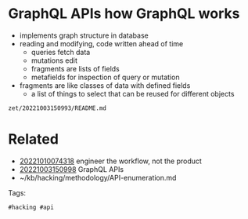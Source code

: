 # GraphQL APIs how GraphQL works
- implements graph structure in database
- reading and modifying, code written ahead of time
  - queries fetch data
  - mutations edit
  - fragments are lists of fields
  - metafields for inspection of query or mutation
- fragments are like classes of data with defined fields
  - a list of things to select that can be reused for different objects

` zet/20221003150993/README.md `

# Related

- [20221010074318](/zet/20221010074318/README.md) engineer the workflow, not the product
- [20221003150998](/zet/20221003150998/README.md) GraphQL APIs
- ~/kb/hacking/methodology/API-enumeration.md

Tags:

    #hacking #api 
